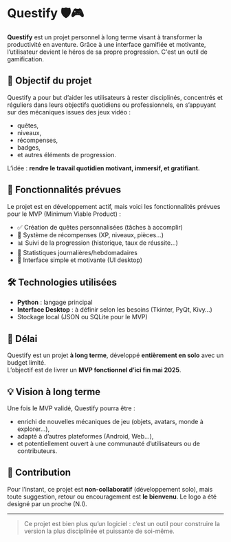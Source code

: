 # Questify 🛡️🎮

**Questify** est un projet personnel à long terme visant à transformer la productivité en aventure. Grâce à une interface gamifiée et motivante, l’utilisateur devient le héros de sa propre progression. C'est un outil de gamification. 

## 🚀 Objectif du projet

Questify a pour but d’aider les utilisateurs à rester disciplinés, concentrés et réguliers dans leurs objectifs quotidiens ou professionnels, en s’appuyant sur des mécaniques issues des jeux vidéo :
- quêtes,
- niveaux,
- récompenses,
- badges,
- et autres éléments de progression.

L’idée : **rendre le travail quotidien motivant, immersif, et gratifiant.**

## 🔧 Fonctionnalités prévues

Le projet est en développement actif, mais voici les fonctionnalités prévues pour le MVP (Minimum Viable Product) :

- ✅ Création de quêtes personnalisées (tâches à accomplir)
- 🎯 Système de récompenses (XP, niveaux, pièces…)
- 📊 Suivi de la progression (historique, taux de réussite…)
- 🧩 Statistiques journalières/hebdomadaires
- 🎨 Interface simple et motivante (UI desktop)

## 🛠️ Technologies utilisées

- **Python** : langage principal
- **Interface Desktop** : à définir selon les besoins (Tkinter, PyQt, Kivy…)
- Stockage local (JSON ou SQLite pour le MVP)

## 📆 Délai

Questify est un projet **à long terme**, développé **entièrement en solo** avec un budget limité.  
L’objectif est de livrer un **MVP fonctionnel d’ici fin mai 2025**.

## 💡 Vision à long terme

Une fois le MVP validé, Questify pourra être :
- enrichi de nouvelles mécaniques de jeu (objets, avatars, monde à explorer…),
- adapté à d’autres plateformes (Android, Web...),
- et potentiellement ouvert à une communauté d’utilisateurs ou de contributeurs.

## 🤝 Contribution

Pour l’instant, ce projet est **non-collaboratif** (développement solo), mais toute suggestion, retour ou encouragement est **le bienvenu**.
Le logo a été designé par un proche (N.I). 

---

> Ce projet est bien plus qu’un logiciel : c’est un outil pour construire la version la plus disciplinée et puissante de soi-même.

